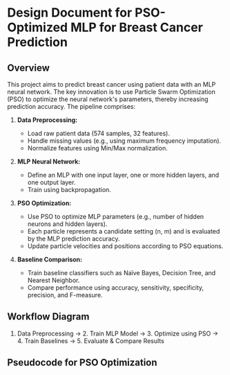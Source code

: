 # Design Document for PSO-Optimized MLP for Breast Cancer Prediction

## Overview

This project aims to predict breast cancer using patient data with an MLP neural network. The key innovation is to use Particle Swarm Optimization (PSO) to optimize the neural network's parameters, thereby increasing prediction accuracy. The pipeline comprises:

1. **Data Preprocessing:**
   - Load raw patient data (574 samples, 32 features).
   - Handle missing values (e.g., using maximum frequency imputation).
   - Normalize features using Min/Max normalization.

2. **MLP Neural Network:**
   - Define an MLP with one input layer, one or more hidden layers, and one output layer.
   - Train using backpropagation.

3. **PSO Optimization:**
   - Use PSO to optimize MLP parameters (e.g., number of hidden neurons and hidden layers).
   - Each particle represents a candidate setting (n, m) and is evaluated by the MLP prediction accuracy.
   - Update particle velocities and positions according to PSO equations.

4. **Baseline Comparison:**
   - Train baseline classifiers such as Naïve Bayes, Decision Tree, and Nearest Neighbor.
   - Compare performance using accuracy, sensitivity, specificity, precision, and F-measure.

## Workflow Diagram

1. Data Preprocessing → 2. Train MLP Model → 3. Optimize using PSO → 4. Train Baselines → 5. Evaluate & Compare Results

## Pseudocode for PSO Optimization

